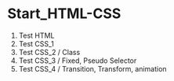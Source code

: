 # Start_HTML-CSS
1. Test HTML
2. Test CSS_1
3. Test CSS_2 / Class
4. Test CSS_3 / Fixed, Pseudo Selector
5. Test CSS_4 / Transition, Transform, animation
